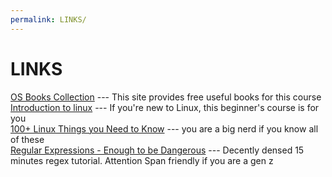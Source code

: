 ```yaml
---
permalink: LINKS/
---
```


# LINKS

[OS Books Collection](https://codex.cs.yale.edu/avi/os-book/) --- This site provides free useful books for this course <br> 
[Introduction to linux](https://www.youtube.com/watch?v=sWbUDq4S6Y8) --- If you're new to Linux, this beginner's course is for you <br> 
[100+ Linux Things you Need to Know](https://www.youtube.com/watch?v=LKCVKw9CzFo&t) --- you are a big nerd if you know all of these <br> 
[Regular Expressions - Enough to be Dangerous](https://www.youtube.com/watch?v=bgBWp9EIlMM&t) --- Decently densed 15 minutes regex tutorial. Attention Span friendly if you are a gen z <br> 
